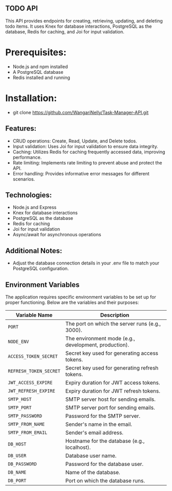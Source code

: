 ## TODO API

This API provides endpoints for creating, retrieving, updating, and deleting todo items. It uses Knex for database interactions, PostgreSQL as the database, Redis for caching, and Joi for input validation.

# Prerequisites:
- Node.js and npm installed
- A PostgreSQL database
- Redis installed and running

# Installation:
- git clone https://github.com/WangariNelly/Task-Manager-API.git

## Features:

- CRUD operations: Create, Read, Update, and Delete todos.
- Input validation: Uses Joi for input validation to ensure data integrity.
- Caching: Utilizes Redis for caching frequently accessed data, improving performance.
- Rate limiting: Implements rate limiting to prevent abuse and protect the API.
- Error handling: Provides informative error messages for different scenarios.

## Technologies:

- Node.js and Express
- Knex for database interactions
- PostgreSQL as the database
- Redis for caching
- Joi for input validation
- Async/await for asynchronous operations

## Additional Notes:

- Adjust the database connection details in your .env file to match your PostgreSQL configuration. 

## Environment Variables

The application requires specific environment variables to be set up for proper functioning. Below are the variables and their purposes:

| **Variable Name**         | **Description**                                  |
|----------------------------|------------------------------------------------|
| `PORT`                    | The port on which the server runs (e.g., 3000). |
| `NODE_ENV`                | The environment mode (e.g., development, production). |
| `ACCESS_TOKEN_SECRET`     | Secret key used for generating access tokens.   |
| `REFRESH_TOKEN_SECRET`    | Secret key used for generating refresh tokens.  |
| `JWT_ACCESS_EXPIRE`       | Expiry duration for JWT access tokens.          |
| `JWT_REFRESH_EXPIRE`      | Expiry duration for JWT refresh tokens.         |
| `SMTP_HOST`               | SMTP server host for sending emails.           |
| `SMTP_PORT`               | SMTP server port for sending emails.           |
| `SMTP_PASSWORD`           | Password for the SMTP server.                   |
| `SMTP_FROM_NAME`          | Sender's name in the email.                     |
| `SMTP_FROM_EMAIL`         | Sender's email address.                         |
| `DB_HOST`                 | Hostname for the database (e.g., localhost).    |
| `DB_USER`                 | Database user name.                             |
| `DB_PASSWORD`             | Password for the database user.                 |
| `DB_NAME`                 | Name of the database.                           |
| `DB_PORT`                 | Port on which the database runs.                |

